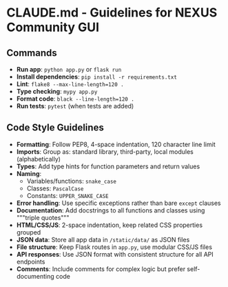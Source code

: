 # CLAUDE.md - Guidelines for NEXUS Community GUI

## Commands
- **Run app**: `python app.py` or `flask run`
- **Install dependencies**: `pip install -r requirements.txt`
- **Lint**: `flake8 --max-line-length=120 .`
- **Type checking**: `mypy app.py`
- **Format code**: `black --line-length=120 .`
- **Run tests**: `pytest` (when tests are added)

## Code Style Guidelines
- **Formatting**: Follow PEP8, 4-space indentation, 120 character line limit
- **Imports**: Group as: standard library, third-party, local modules (alphabetically)
- **Types**: Add type hints for function parameters and return values
- **Naming**: 
  - Variables/functions: `snake_case`
  - Classes: `PascalCase`
  - Constants: `UPPER_SNAKE_CASE`
- **Error handling**: Use specific exceptions rather than bare `except` clauses
- **Documentation**: Add docstrings to all functions and classes using """triple quotes"""
- **HTML/CSS/JS**: 2-space indentation, keep related CSS properties grouped
- **JSON data**: Store all app data in `/static/data/` as JSON files
- **File structure**: Keep Flask routes in `app.py`, use modular CSS/JS files
- **API responses**: Use JSON format with consistent structure for all API endpoints
- **Comments**: Include comments for complex logic but prefer self-documenting code